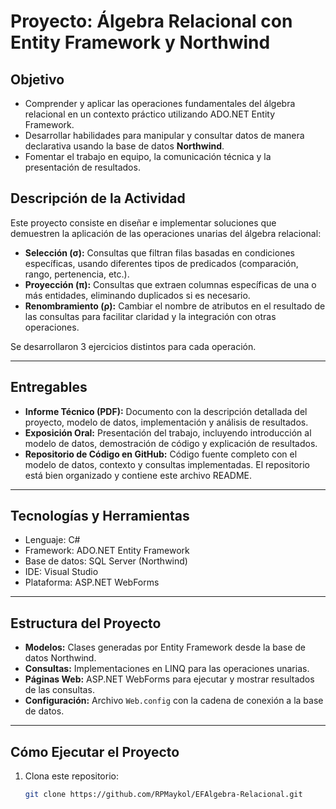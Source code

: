 # Proyecto: Álgebra Relacional con Entity Framework y Northwind

## Objetivo

- Comprender y aplicar las operaciones fundamentales del álgebra relacional en un contexto práctico utilizando ADO.NET Entity Framework.  
- Desarrollar habilidades para manipular y consultar datos de manera declarativa usando la base de datos **Northwind**.  
- Fomentar el trabajo en equipo, la comunicación técnica y la presentación de resultados.

## Descripción de la Actividad

Este proyecto consiste en diseñar e implementar soluciones que demuestren la aplicación de las operaciones unarias del álgebra relacional:

- **Selección (σ):** Consultas que filtran filas basadas en condiciones específicas, usando diferentes tipos de predicados (comparación, rango, pertenencia, etc.).  
- **Proyección (π):** Consultas que extraen columnas específicas de una o más entidades, eliminando duplicados si es necesario.  
- **Renombramiento (ρ):** Cambiar el nombre de atributos en el resultado de las consultas para facilitar claridad y la integración con otras operaciones.

Se desarrollaron 3 ejercicios distintos para cada operación.

---

## Entregables

- **Informe Técnico (PDF):** Documento con la descripción detallada del proyecto, modelo de datos, implementación y análisis de resultados.  
- **Exposición Oral:** Presentación del trabajo, incluyendo introducción al modelo de datos, demostración de código y explicación de resultados.  
- **Repositorio de Código en GitHub:** Código fuente completo con el modelo de datos, contexto y consultas implementadas. El repositorio está bien organizado y contiene este archivo README.

---

## Tecnologías y Herramientas

- Lenguaje: C#  
- Framework: ADO.NET Entity Framework  
- Base de datos: SQL Server (Northwind)  
- IDE: Visual Studio  
- Plataforma: ASP.NET WebForms

---

## Estructura del Proyecto

- **Modelos:** Clases generadas por Entity Framework desde la base de datos Northwind.  
- **Consultas:** Implementaciones en LINQ para las operaciones unarias.  
- **Páginas Web:** ASP.NET WebForms para ejecutar y mostrar resultados de las consultas.  
- **Configuración:** Archivo `Web.config` con la cadena de conexión a la base de datos.

---

## Cómo Ejecutar el Proyecto

1. Clona este repositorio:

   ```bash
   git clone https://github.com/RPMaykol/EFAlgebra-Relacional.git
